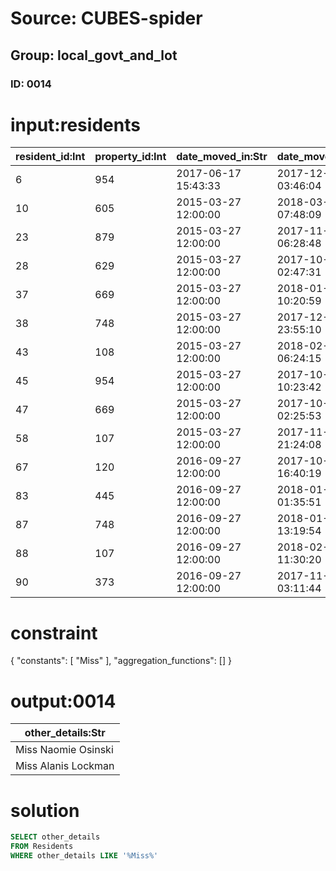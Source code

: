 # Source: CUBES-spider
## Group: local_govt_and_lot
### ID: 0014

# input:residents

| resident_id:Int | property_id:Int | date_moved_in:Str | date_moved_out:Str | other_details:Str |
|---|---|---|---|---|
| 6 | 954 | 2017-06-17 15:43:33 | 2017-12-18 03:46:04 | Anderson Batz |
| 10 | 605 | 2015-03-27 12:00:00 | 2018-03-17 07:48:09 | Miss Naomie Osinski |
| 23 | 879 | 2015-03-27 12:00:00 | 2017-11-14 06:28:48 | Jess Wyman |
| 28 | 629 | 2015-03-27 12:00:00 | 2017-10-05 02:47:31 | Miss Alanis Lockman |
| 37 | 669 | 2015-03-27 12:00:00 | 2018-01-30 10:20:59 | Prof. Arvel Kozey |
| 38 | 748 | 2015-03-27 12:00:00 | 2017-12-30 23:55:10 | Chaim Swaniawski |
| 43 | 108 | 2015-03-27 12:00:00 | 2018-02-22 06:24:15 | Elroy Schuster |
| 45 | 954 | 2015-03-27 12:00:00 | 2017-10-14 10:23:42 | Prof. Nasir Hoppe |
| 47 | 669 | 2015-03-27 12:00:00 | 2017-10-10 02:25:53 | Tiffany Jaskolski |
| 58 | 107 | 2015-03-27 12:00:00 | 2017-11-29 21:24:08 | Tomasa Hoeger |
| 67 | 120 | 2016-09-27 12:00:00 | 2017-10-23 16:40:19 | Terrill Bernhard |
| 83 | 445 | 2016-09-27 12:00:00 | 2018-01-19 01:35:51 | Loy Walter |
| 87 | 748 | 2016-09-27 12:00:00 | 2018-01-28 13:19:54 | Mrs. Raphaelle Fisher |
| 88 | 107 | 2016-09-27 12:00:00 | 2018-02-03 11:30:20 | Jacques Glover II |
| 90 | 373 | 2016-09-27 12:00:00 | 2017-11-19 03:11:44 | Cassie Johnson |

# constraint

{
  "constants": [
    "Miss"
  ],
  "aggregation_functions": []
}

# output:0014

| other_details:Str |
|---|
| Miss Naomie Osinski |
| Miss Alanis Lockman |

# solution

```sql
SELECT other_details
FROM Residents
WHERE other_details LIKE '%Miss%'
```
